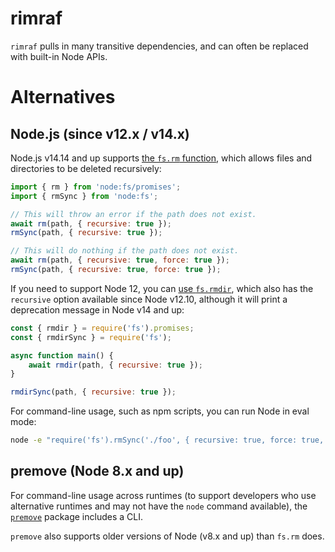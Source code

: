 # rimraf

`rimraf` pulls in many transitive dependencies, and can often be replaced with
built-in Node APIs.

# Alternatives

## Node.js (since v12.x / v14.x)

Node.js v14.14 and up supports [the `fs.rm`
function](https://nodejs.org/api/fs.html#fspromisesrmpath-options), which allows
files and directories to be deleted recursively:

```js
import { rm } from 'node:fs/promises';
import { rmSync } from 'node:fs';

// This will throw an error if the path does not exist.
await rm(path, { recursive: true });
rmSync(path, { recursive: true });

// This will do nothing if the path does not exist.
await rm(path, { recursive: true, force: true });
rmSync(path, { recursive: true, force: true });
```

If you need to support Node 12, you can [use
`fs.rmdir`](https://nodejs.org/api/fs.html#fspromisesrmdirpath-options), which
also has the `recursive` option available since Node v12.10, although it will
print a deprecation message in Node v14 and up:

```js
const { rmdir } = require('fs').promises;
const { rmdirSync } = require('fs');

async function main() {
    await rmdir(path, { recursive: true });
}

rmdirSync(path, { recursive: true });

```

For command-line usage, such as npm scripts, you can run Node in eval mode:
```bash
node -e "require('fs').rmSync('./foo', { recursive: true, force: true, maxRetries: process.platform === 'win32' ? 10 : 0 })"
```

## premove (Node 8.x and up)

For command-line usage across runtimes (to support developers who use
alternative runtimes and may not have the `node` command available), the
[`premove`](https://www.npmjs.com/package/premove) package includes a CLI.

`premove` also supports older versions of Node (v8.x and up) than `fs.rm` does.
